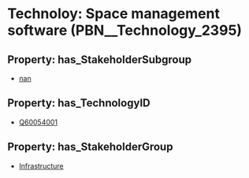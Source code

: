 # Technoloy: __Space management software__ (PBN__Technology_2395)

## Property: has_StakeholderSubgroup

* [nan](PBN__TechSubgroup_7)

## Property: has_TechnologyID

* [Q60054001](Q60054001)

## Property: has_StakeholderGroup

* [Infrastructure](PBN__TechGroup_4)

